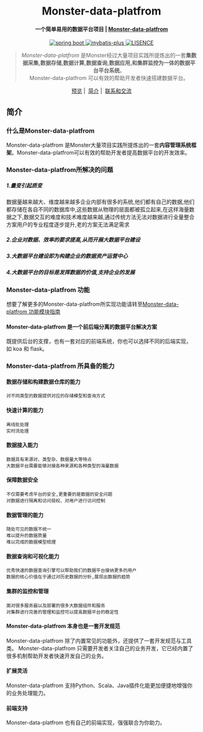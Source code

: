 <h1 align="center">
  Monster-data-platfrom
</h1>

<h4 align="center">一个简单易用的数据平台项目 | <a href="http://doc.cms.talelin.com/" target="_blank">Monster-data-platfrom</a></h4>

<p align="center">

  <a href="https://spring.io/" rel="nofollow">
  <img src="https://img.shields.io/badge/spring%20boot-2.2.2.RELEASE-green" alt="spring boot" data-canonical-src="https://img.shields.io/badge/spring%20boot-2.2.2.RELEASE-green" style="max-width:100%;">
  </a>
  
  <a href="https://pypi.org/project/Lin-CMS/" rel="nofollow">
  <img src="https://img.shields.io/badge/mybatis--plus-3.3.0-yellow" alt="mybatis-plus" data-canonical-src="https://img.shields.io/badge/mybatis--plus-3.3.0-yellow" style="max-width:100%;">
  </a>
  
  <a href="https://mybatis.plus/" rel="nofollow">
  <img src="https://img.shields.io/badge/license-MIT-lightgrey.svg" alt="LISENCE" data-canonical-src="https://img.shields.io/badge/license-MIT-lightgrey.svg" style="max-width:100%;">
  </a>
  
</p>

<blockquote align="center">
  <em>Monster-data-platfrom</em> 是Monster经过大量项目实践所提炼出的一套<strong>集数据采集,数据存储,数据计算,数据查询,数据应用,和集群监控为一体的数据平台平台系统</strong>。<br>
 Monster-data-platfrom 可以有效的帮助开发者快速搭建数据平台。
</blockquote>

<p align="center">
  <a href="##预览">预览</a>&nbsp;|&nbsp;
  <a href="##简介">简介</a>&nbsp;|&nbsp;
  <a href="##联系和交流">联系和交流</a>
</p>

## 简介

### 什么是Monster-data-platfrom

Monster-data-platfrom 是Monster大量项目实践所提炼出的一套**内容管理系统框
架**。Monster-data-platfrom可以有效的帮助开发者提高数据平台的开发效率。

### Monster-data-platfrom所解决的问题
##### 1.量变引起质变
数据量越来越大、维度越来越多企业内部有很多的系统,他们都有自己的数据,他们都存储在各自不同的数据库中,这些数据从物理的层面都被孤立起来,在这样海量数据之下,数据交互的难度和技术难度越来越,通过传统方法无法对数据进行全量整合方案用户的专业程度逐步提升,老的方案无法满足需求
##### 2.企业对数据、效率的要求提高,从而开展大数据平台建设
##### 3.大数据平台建设即为构建企业的数据资产运营中心
##### 4.大数据平台的目标是发挥数据的价值,支持企业的发展

### Monster-data-platfrom 功能

想要了解更多的Monster-data-platfrom所实现功能请转至[Monster-data-platfrom 功能模块指南](https://github.com/shihong90/master-data-platfrom/blob/main/%E5%8A%9F%E8%83%BD%E6%A8%A1%E5%9D%97%E6%8C%87%E5%8D%97.md)

#### Monster-data-platfrom 是一个前后端分离的数据平台解决方案

既提供后台的支撑，也有一套对应的前端系统，你也可以选择不同的后端实现，
如 koa 和 flask。
### Monster-data-platfrom 所具备的能力
#### 数据存储和构建数据仓库的能力
	对不同类型的数据提供对应的存储模型和查询方式
#### 快速计算的能力
	离线批处理
	实时流处理
#### 数据接入能力
	数据具有来源对、类型杂、数据量大等特点
	大数据平台需要能够对接各种来源和各种类型的海量数据
#### 保障数据安全
	不仅需要考虑平台的安全,更重要的是数据的安全问题
	对数据进行隔离和访问授权、对用户进行访问控制
#### 数据管理的能力
	随处可见的数据不统一
	难以提升的数据质量
	难以完成的数据模型梳理
#### 数据查询和可视化能力
	优秀快速的数据查询引擎可以帮助我们的数据平台接纳更多的用户
	数据的核心价值在于通过对历史数据的分析,展现出数据的趋势 
#### 集群的监控和管理
	面对很多服务器以及部署的很多大数据组件和服务
	对集群进行完善的管理和监控可以提高数据平台的稳定性

#### Monster-data-platfrom 本身也是一套开发规范

Monster-data-platfrom 除了内置常见的功能外，还提供了一套开发规范与工具类。
Monster-data-platfrom 只需要开发者关注自己的业务开发，它已经内置了很多机制帮助开发者快速开发自己的业务。

#### 扩展灵活

Monster-data-platfrom 支持Python、Scala、Java插件化能更加便捷地增强你的业务处理能力。

#### 前端支持

Monster-data-platfrom 也有自己的前端实现，强强联合为你助力。

